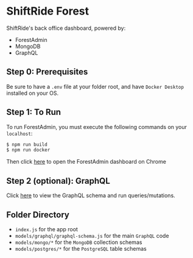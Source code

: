 # ShiftRide Forest

ShiftRide's back office dashboard, powered by:

- ForestAdmin
- MongoDB
- GraphQL

## Step 0: Prerequisites

Be sure to have a `.env` file at your folder root, and have `Docker Desktop` installed on your OS.

## Step 1: To Run

To run ForestAdmin, you must execute the following commands on your `localhost`:

```bash
$ npm run build
$ npm run docker
```

Then click [here](http://app.forestadmin.com/43840/dashboard/79068) to open the ForestAdmin dashboard on Chrome

## Step 2 (optional): GraphQL

Click [here](http://localhost:6010/graphiql) to view the GraphQL schema and run queries/mutations.

## Folder Directory

- `index.js` for the app root
- `models/graphql/graphql-schema.js` for the main `GraphQL` code
- `models/mongo/*` for the `MongoDB` collection schemas
- `models/postgres/*` for the `PostgreSQL` table schemas
